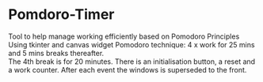 # Pomdoro-Timer
Tool to help manage working efficiently based on Pomodoro Principles
Using tkinter and canvas widget
Pomodoro technique: 
4 x  work for 25 mins and 5 mins breaks thereafter.  
The 4th break is for 20 minutes. 
There is an initialisation button, a reset and a work counter. 
After each event the windows is superseded to the front.
